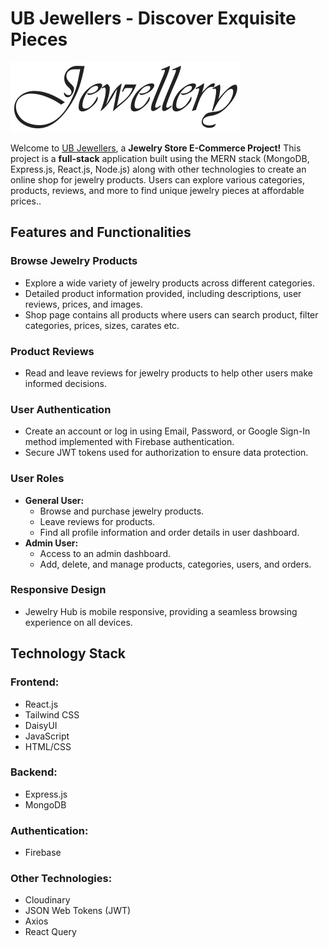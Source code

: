 # UB Jewellers - Discover Exquisite Pieces

![UB Jewellers](/public/logo1light.svg)

Welcome to [UB Jewellers](https://ub-jewellers.web.app/), a **Jewelry Store E-Commerce Project!** This project is a **full-stack** application built using the MERN stack (MongoDB, Express.js, React.js, Node.js) along with other technologies to create an online shop for jewelry products. Users can explore various categories, products, reviews, and more to find unique jewelry pieces at affordable prices..

## Features and Functionalities

### Browse Jewelry Products

- Explore a wide variety of jewelry products across different categories.
- Detailed product information provided, including descriptions, user reviews, prices, and images.
- Shop page contains all products where users can search product, filter categories, prices, sizes, carates etc.

### Product Reviews

- Read and leave reviews for jewelry products to help other users make informed decisions.

### User Authentication

- Create an account or log in using Email, Password, or Google Sign-In method implemented with Firebase authentication.
- Secure JWT tokens used for authorization to ensure data protection.

### User Roles

- **General User:**
  - Browse and purchase jewelry products.
  - Leave reviews for products.
  - Find all profile information and order details in user dashboard.
- **Admin User:**
  - Access to an admin dashboard.
  - Add, delete, and manage products, categories, users, and orders.

### Responsive Design

- Jewelry Hub is mobile responsive, providing a seamless browsing experience on all devices.

## Technology Stack

### Frontend:

- React.js
- Tailwind CSS
- DaisyUI
- JavaScript
- HTML/CSS

### Backend:

- Express.js
- MongoDB

### Authentication:

- Firebase

### Other Technologies:

- Cloudinary
- JSON Web Tokens (JWT)
- Axios
- React Query
